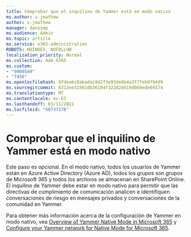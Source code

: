 ```yaml
---
title: Comprobar que el inquilino de Yammer está en modo nativo
ms.author: v-jmathew
author: v-jmathew
manager: dansimp
ms.audience: Admin
ms.topic: article
ms.service: o365-administration
ROBOTS: NOINDEX, NOFOLLOW
localization_priority: Normal
ms.collection: Adm_O365
ms.custom:
- "9000549"
- "7456"
ms.openlocfilehash: 97deabc8abadac8d2f3e93de0b4a3f7feb0fb4d9
ms.sourcegitcommit: 6312ee31561db36104f32282d019d069ede69174
ms.translationtype: MT
ms.contentlocale: es-ES
ms.lasthandoff: 03/11/2021
ms.locfileid: "50737276"
---
```

# <a name="verify-your-yammer-tenant-is-in-native-mode"></a>Comprobar que el inquilino de Yammer está en modo nativo

Este paso es opcional. En el modo nativo, todos los usuarios de Yammer están en Azure Active Directory (Azure AD), todos los grupos son grupos de Microsoft 365 y todos los archivos se almacenan en SharePoint Online. El inquilino de Yammer debe estar en modo nativo para permitir que las directivas de cumplimiento de comunicación analicen e identifiquen conversaciones de riesgo en mensajes privados y conversaciones de la comunidad en Yammer.  
  
Para obtener más información acerca de la configuración de Yammer en modo nativo, vea [Overview of Yammer Native Mode in Microsoft 365](https://go.microsoft.com/fwlink/?linkid=2129829) y [Configure your Yammer network for Native Mode for Microsoft 365](https://go.microsoft.com/fwlink/?linkid=2129772).
